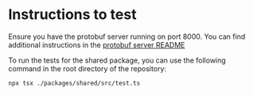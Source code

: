 # Instructions to test

Ensure you have the protobuf server running on port 8000. You can find additional instructions in the [protobuf server README](https://github.com/UCSolarCarTeam/ML-Telemetry/blob/setup_protobuf/README.md#generate-python-code-from-protobuf)

To run the tests for the shared package, you can use the following command in the root directory of the repository:

```bash
npx tsx ./packages/shared/src/test.ts

```
